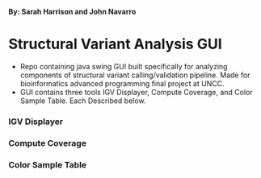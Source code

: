 **By: Sarah Harrison and John Navarro** 

# Structural Variant Analysis GUI

* Repo containing java swing GUI built specifically for analyzing components of structural variant calling/validation pipeline. Made for bioinformatics advanced programming final project at UNCC. 
* GUI contains three tools IGV Displayer, Compute Coverage, and Color Sample Table. Each Described below. 

### IGV Displayer 


### Compute Coverage

### Color Sample Table 


